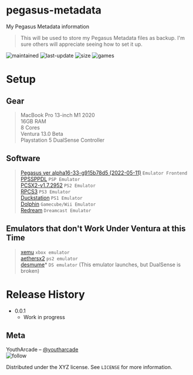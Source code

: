 # pegasus-metadata
My Pegasus Metadata information

> This will be used to store my Pegasus Metadata files as backup. I'm sure others will appreciate seeing how to set it up. 

![maintained](https://img.shields.io/maintenance/yes/2022)
![last-update](https://img.shields.io/github/last-commit/youtharcade/pegasus-metadata)
![size](https://img.shields.io/github/repo-size/youtharcade/pegasus-metadata)
![games](https://img.shields.io/badge/Games%20Played-∞-green)

# Setup

## Gear
> MacBook Pro 13-inch M1 2020  
> 16GB RAM  
> 8 Cores  
> Ventura 13.0 Beta  
> Playstation 5 DualSense Controller  

## Software
> [Pegasus ver alpha16-33-g915b78d5 (2022-05-11)](https://pegasus-frontend.org) `Emulator Frontend`  
> [PPSSPPDL](https://ppsspp.org) `PSP Emulator`  
> [PCSX2-v1.7.2952](https://pcsx2.net) `PS2 Emulator`  
> [RPCS3](https://rpcs3.net) `PS3 Emulator`  
> [Duckstation](https://github.com/stenzek/duckstation/releases/tag/latest) `PS1 Emulator`  
> [Dolphin](https://dolphin-emu.org) `Gamecube/Wii Emulator`  
> [Redream](https://redream.io) `Dreamcast Emulator`  

## Emulators that don't Work Under Ventura at this Time
> [xemu](https://xemu.app) `xbox emulator`  
> [aethersx2](https://www.aethersx2.com) `ps2 emulator`  
> [desmume](http://desmume.org)* `DS emulator` (This emulator launches, but DualSense is broken)


# Release History

* 0.0.1
    * Work in progress

## Meta

YouthArcade – [@youtharcade](https://twitter.com/youtharcade)  
![follow](https://img.shields.io/github/followers/youtharcade?style=social)

Distributed under the XYZ license. See ``LICENSE`` for more information.
